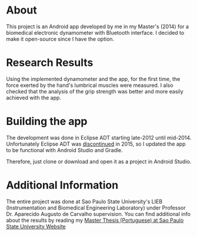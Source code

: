 # About
This project is an Android app developed by me in my Master's (2014) for a biomedical electronic dynamometer with Bluetooth interface. 
I decided to make it open-source since I have the option.

# Research Results
Using the implemented dynamometer and the app, for the first time, the force exerted by the hand's lumbrical muscles were measured. 
I also checked that the analysis of the grip strength was better and more easily achieved with the app.

# Building the app
The development was done in Eclipse ADT starting late-2012 until mid-2014. Unfortunately Eclipse ADT was [discontinued](https://android-developers.googleblog.com/2015/06/an-update-on-eclipse-android-developer.html)
in 2015, so I updated the app to be functional with Android Studio and Gradle.

Therefore, just clone or download and open it as a project in Android Studio. 


# Additional Information
The entire project was done at Sao Paulo State University's LIEB (Instrumentation and Biomedical Engineering Laboratory) under Professor Dr. Aparecido Augusto de Carvalho supervision. You can find additional info about the results by reading my [Master Thesis (Portuguese) at Sao Paulo State University Website](https://repositorio.unesp.br/handle/11449/111109)
